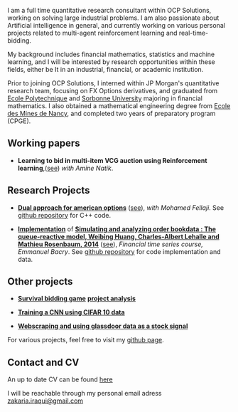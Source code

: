 ﻿I am a full time quantitative research consultant within OCP Solutions, working on solving large industrial problems. I am also passionate about Artificial intelligence in general, and currently working on various personal projects related to multi-agent reinforcement learning and real-time-bidding. 
 
My background includes financial mathematics, statistics and machine learning, and I will be interested by research opportunities within these fields, either be It in an industrial, financial, or academic institution.

Prior to joining OCP Solutions, I interned within JP Morgan's quantitative research team, focusing on FX Options derivatives, and graduated from [Ecole Polytechnique](https://en.wikipedia.org/wiki/%C3%89cole_Polytechnique) and [Sorbonne University](https://en.wikipedia.org/wiki/Sorbonne_University)  majoring in financial mathematics. I also obtained a mathematical engineering degree from [Ecole des Mines de Nancy](https://en.wikipedia.org/wiki/%C3%89cole_nationale_sup%C3%A9rieure_des_mines_de_Nancy),  and completed two years of preparatory program (CPGE).  
 
## Working papers
* **Learning to bid in multi-item VCG auction using Reinforcement learning**,([see](Learning_to_bid.pdf)) _with Amine Natik_.

## Research Projects
* [**Dual approach for american options**](report.pdf) ([see](report.pdf)), _with Mohamed Fellaji_. See [github repository](https://github.com/IraqiZakaria/American_options_dual_approach) for C++ code.	


* [**Implementation**](project_report.pdf) of  [**Simulating and analyzing order bookdata : The queue-reactive model, Weibing Huang, Charles-Albert Lehalle and Mathieu Rosenbaum, 2014**](https://arxiv.org/pdf/1312.0563) ([see](project_report.pdf)), _Financial time series course, Emmanuel Bacry_. See [github repository](https://github.com/IraqiZakaria/Implementation-queue-reactive-model-article) for code implementation and data.	

## Other projects

* [**Survival bidding game**](Projet_Blockchain_Fintech_2019.pdf) [**project analysis**](Projet_Blockchain.pdf) 

* [**Training a CNN using CIFAR 10 data**](Cifar10.pdf) 

* [**Webscraping and using glassdoor data as a stock signal**](glassdoor_project.pdf) 

For various projects, feel free to visit my [github page](https://github.com/IraqiZakaria).

## Contact and CV
An up to date CV can be found [here](CV.pdf)

I will be reachable through my personal email adress [zakaria.iraqui@gmail.com](mailto:zakaria.iraqui@gmail.com)
